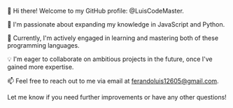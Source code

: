 👋 Hi there! Welcome to my GitHub profile: @LuisCodeMaster.

👀 I'm passionate about expanding my knowledge in JavaScript and Python.

🌱 Currently, I'm actively engaged in learning and mastering both of these programming languages.

💡 I'm eager to collaborate on ambitious projects in the future, once I've gained more expertise.

📫 Feel free to reach out to me via email at ferandoluis12605@gmail.com.

Let me know if you need further improvements or have any other questions!
